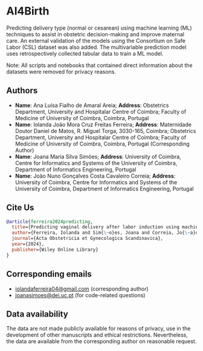 # AI4Birth

Predicting  delivery type (normal or cesarean) using machine learning (ML) techniques to assist in obstetric decision-making and improve maternal care. An external validation of the models using the Consortium on Safe Labor (CSL) dataset was also added. The multivariable prediction model uses retrospectively collected tabular data to train a ML model.

Note: All scripts and notebooks that contained direct information about the datasets were removed for privacy reasons.

## Authors

- **Name**: Ana Luísa Fialho de Amaral Areia; **Address**: Obstetrics Department, University and Hospitalar Centre of Coimbra; Faculty of Medicine of University of Coimbra, Coimbra, Portugal
- **Name**: Iolanda João Mora Cruz Freitas Ferreira; **Address**: Maternidade Doutor Daniel de Matos, R. Miguel Torga, 3030-165, Coimbra; Obstetrics Department, University and Hospitalar Centre of Coimbra; Faculty of Medicine of University of Coimbra, Coimbra, Portugal (Corresponding Author)
- **Name**: Joana Maria Silva Simões; **Address**: University of Coimbra, Centre for Informatics and Systems of the University of Coimbra, Department of Informatics Engineering, Portugal
- **Name**: João Nuno Gonçalves Costa Cavaleiro Correia; **Address**: University of Coimbra, Centre for Informatics and Systems of the University of Coimbra, Department of Informatics Engineering, Portugal

## Cite Us

```bibtex
@article{ferreira2024predicting,
  title={Predicting vaginal delivery after labor induction using machine learning: Development of a multivariable prediction model},
  author={Ferreira, Iolanda and Sim{\~o}es, Joana and Correia, Jo{\~a}o and Areia, Ana Lu{\'\i}sa},
  journal={Acta Obstetricia et Gynecologica Scandinavica},
  year={2024},
  publisher={Wiley Online Library}
}
```

## Corresponding emails

- <iolandaferreira04@gmail.com> (corresponding author)
- <joanasimoes@dei.uc.pt> (for code-related questions)

## Data availability

The data are not made publicly available for reasons of privacy, use in the development of other manuscripts and ethical restrictions. Nevertheless, the data are available from the corresponding author on reasonable request.
